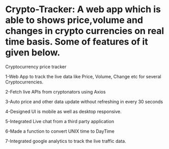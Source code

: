 # Crypto-Tracker: A web app which is able to shows price,volume and changes in crypto currencies on real time basis. Some of features of it given below.
Cryptocurrency price tracker

1-Web App to track the live data like Price, Volume, Change etc for several Cryptocurrencies.

2-Fetch live APIs from cryptonators using Axios

3-Auto price and other data update without refreshing in every 30 seconds

4-Designed UI is mobile as well as desktop responsive.

5-Integrated Live chat from a third party application

6-Made a function to convert UNIX time to DayTime

7-Integrated google analytics to track the live traffic data.
